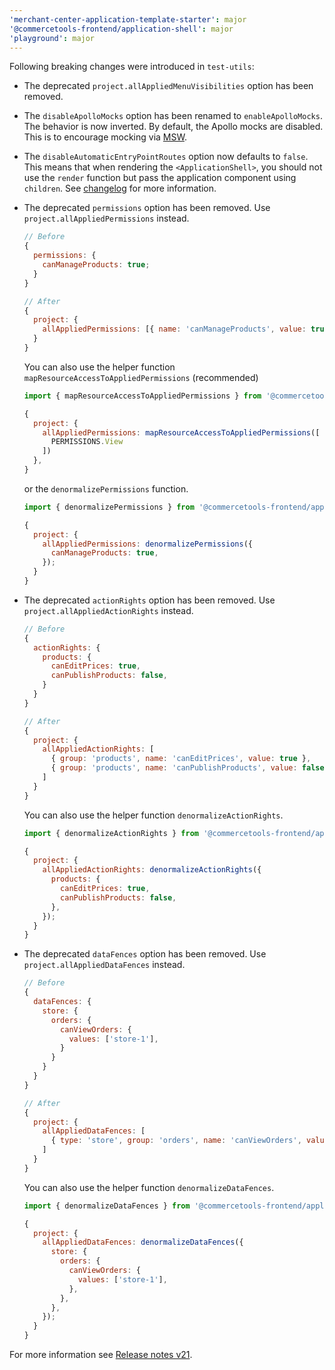 ```yaml
---
'merchant-center-application-template-starter': major
'@commercetools-frontend/application-shell': major
'playground': major
---
```


Following breaking changes were introduced in `test-utils`:

- The deprecated `project.allAppliedMenuVisibilities` option has been removed.
- The `disableApolloMocks` option has been renamed to `enableApolloMocks`. The behavior is now inverted. By default, the Apollo mocks are disabled. This is to encourage mocking via [MSW](https://mswjs.io/).
- The `disableAutomaticEntryPointRoutes` option now defaults to `false`. This means that when rendering the `<ApplicationShell>`, you should not use the `render` function but pass the application component using `children`. See [changelog](https://github.com/commercetools/merchant-center-application-kit/blob/main/packages/application-shell/CHANGELOG.md#1790) for more information.
- The deprecated `permissions` option has been removed. Use `project.allAppliedPermissions` instead.

  ```js
  // Before
  {
    permissions: {
      canManageProducts: true;
    }
  }

  // After
  {
    project: {
      allAppliedPermissions: [{ name: 'canManageProducts', value: true }];
    }
  }
  ```

  You can also use the helper function `mapResourceAccessToAppliedPermissions` (recommended)

  ```js
  import { mapResourceAccessToAppliedPermissions } from '@commercetools-frontend/application-shell/test-utils';

  {
    project: {
      allAppliedPermissions: mapResourceAccessToAppliedPermissions([
        PERMISSIONS.View
      ])
    },
  }
  ```

  or the `denormalizePermissions` function.

  ```js
  import { denormalizePermissions } from '@commercetools-frontend/application-shell/test-utils';

  {
    project: {
      allAppliedPermissions: denormalizePermissions({
        canManageProducts: true,
      });
    }
  }
  ```

- The deprecated `actionRights` option has been removed. Use `project.allAppliedActionRights` instead.

  ```js
  // Before
  {
    actionRights: {
      products: {
        canEditPrices: true,
        canPublishProducts: false,
      }
    }
  }

  // After
  {
    project: {
      allAppliedActionRights: [
        { group: 'products', name: 'canEditPrices', value: true },
        { group: 'products', name: 'canPublishProducts', value: false }
      ]
    }
  }
  ```

  You can also use the helper function `denormalizeActionRights`.

  ```js
  import { denormalizeActionRights } from '@commercetools-frontend/application-shell/test-utils';

  {
    project: {
      allAppliedActionRights: denormalizeActionRights({
        products: {
          canEditPrices: true,
          canPublishProducts: false,
        },
      });
    }
  }
  ```

- The deprecated `dataFences` option has been removed. Use `project.allAppliedDataFences` instead.

  ```js
  // Before
  {
    dataFences: {
      store: {
        orders: {
          canViewOrders: {
            values: ['store-1'],
          }
        }
      }
    }
  }

  // After
  {
    project: {
      allAppliedDataFences: [
        { type: 'store', group: 'orders', name: 'canViewOrders', value: 'store-1' }
      ]
    }
  }
  ```

  You can also use the helper function `denormalizeDataFences`.

  ```js
  import { denormalizeDataFences } from '@commercetools-frontend/application-shell/test-utils';

  {
    project: {
      allAppliedDataFences: denormalizeDataFences({
        store: {
          orders: {
            canViewOrders: {
              values: ['store-1'],
            },
          },
        },
      });
    }
  }
  ```

For more information see [Release notes v21](https://docs.commercetools.com/custom-applications/releases/2022-01-31-custom-applications-v21).
